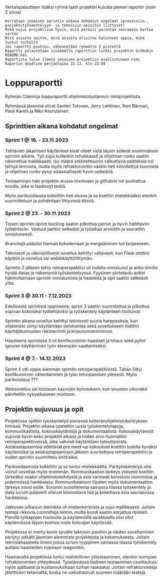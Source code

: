Vertaispalautteen lisäksi ryhmä laatii projektin kulusta pienen raportin (noin 2 sivua)

    Kerrataan jokaisen sprintin aikana kohdatut ongelmat (prosessiin-, projektityöskentelyyn- ja teknisiin asioihin liittyvät)
    Mikä sujui projektissa hyvin, mitä pitäisi parantaa seuraavaa kertaa varten
    Mitä asioita opitte, mitä asioita olisitte halunneet oppia, mikä tuntui turhalta
    Jos raportti puuttuu, vähennetään ryhmältä 2 pistettä
    Raportti palautetaan lisäämällä raporttiin linkki projektin GitHubin README:hen
    Raportista tulee ilmetä jokaisen projektiin osallistuneen nimi
    Raportin deadline perjantaina 22.12. klo 23:59

# Loppuraportti
Ryhmän Citeninja loppuraportti ohjelmistotuotannon miniprojektista.

Ryhmässä jäseninä olivat Santeri Tolonen, Jerry Lehtinen, Roni Bärman, Pauli Karels ja Niko Keurulainen.

## Sprinttien aikana kohdatut ongelmat
### Sprint 1 @ 16. - 23.11.2023
Tehtävien jakamisen käytänteet eivät olleet vielä täysin selkeät ensimmäisen sprintin aikana. Työ sujui kuitenkin tehokkaasti ja ohjelman runko saatiin rakenettua mallikkaasti. Iso määrä arkkitehtuuriin vaikuttavia päätöksiä tuli tehtyä lennosta, mutta myös refraktorointiin saatiin heti kiinnitettyä huomiota ja ohjelman runko pysyi pääasiallisesti hyvin selkeänä.

Testaaminen haki projektin alussa muotoaan ja githubiin tuli pushattua koodia, joka ei läpäissyt testiä.

Myös parikoodausta kokeiltiin heti alussa ja se koettiin mielekkääksi etenkin suunnitteluun ja pohdintaan liittyvissä töissä.

### Sprint 2 @ 23. - 30.11.2023
Toisen sprintin sprint backlog saatiin pilkottua pieniin ja hyvin hallittaviin työtehtäviin. Vastuut jaettiin selkeästi ja työaikaa arvioitiin ja seurattiin onnistuneesti.

Branchejä päästiin hieman kokeilemaan ja mergeäminen tuli tarpeeseen. 

Teknisesti ja ulkonäöllisesti sovellus kehittyi valtavasti, kun Flask otettiin käyttöö ja sovellus sai webbikäyttöliittymän.

Sprintin 2 jälkeen tehty retroperspektiivi oli todella onnistunut ja antoi tiimille hyvää dataa ja näkemystä työskentelyynsä. Fyysinen piirtotaulu auttoi hahmottamaan sprintin onnistumisia ja haasteita ja opit saatiin selkeästi ylös.

### Sprint 3 @ 30.11 - 7.12.2023
Edellisestä sprintistä oppineena, sprint 3 saatiin suunniteltua ja pilkottua sopivan kokoisiksi työtehtäviksi ja työskentely käytänteen hioituivat. 

Sprintin aikana sovellus kehittyi teknisesti suuria harppauksia, kun ohjelmisto siirtyi käyttämään tietokantaa sekä sovellukseen lisättiin käyttäjätunnusten rekisteröinti ja kirjautumistoiminnot.

Haasteena sprintissä 3 oli konfikuroinnin haasteet ja hitaus sekä pylint ignoren käyttäminen työn eteenpäin saattamiseksi.

### Sprint 4 @ 7.- 14.12.2023
Sprint 4 otti oppia aiemman sprintin retroperspektiivistä. Tähän liittyi konfikuroinnin vähentäminen ja työn tehostaminen yleisesti. Myös parikoodaus ???

Websovellus sai loistavan kasvojen kohotuksen, kun sivuston ulkonäkö päivitettiin nykyaikaiseen muotoon. 

## Projektin sujuvuus ja opit
Projektissa opittiin työskentelyä pienessä ketteränohjelmistokehityksen tiimissä. Projektin aikana opeteltiin uusia työskentelytapoja, kommunikaatiota, kokouskäytäntöjä ja dokumentaatiota. Kokouskäytännöt sujuivat hyvin koko projektin aikana ja niiden arvo huomattiin retroperspektiiveissä, joka vahvisti käytäntöjen toteuttamista. Asiakastapaamisia edeltävät pre meet-up kokoukset koettiin todella hyväksi käytännöksi ja asiakastapaamisen jälkeen suoritettava retroperspektiivi ja uuden sprintin suunnittelu kriittisiksi.

Parikoodaamista kokeiltiin ja se tuntui mielekkäältä. Parityöskentelyä olisi voinut soveltaa myös enemmän. Kommunikaation tärkeys yleisesti koettiin tärkeäksi osaksi ohjelmistokehitystä ja asia varmasti korostuisi isommissa ja pidemmissä hankkeissa. Kommunikaatioon liipaten myös dokumentaation tärkeys nousi esille. Scrumin suosittelema samassa tilassa työskentely ja daily scrum palaverit olisivat kiinnostava lisä ja kokeiltava asia seuraavissa hankkeissa.

Jatkuvan julkaisun tekniikka oli mielenkiintoista ja sujui mallikkaasti. Joitain testejä rikkovia committeja tehtiin, mutta koodi saatiin korjattua ripeästi. Pienillä työtapojen hiomisilla ja käytännöillä asiakkaalla olisi ollut käytännössä täysin toimiva tuote kokoajan käytössää.

Projektissa ei menty kovin syvälle teknisiin asioihin ja näiden soveltaminen periytyi pitkälti jäsenien aiemmista projekteista ja kokemuksesta. Joitain teknisiähaasteita ilmeni joissa scrum tyyppinen samassa tilassa työskentely auttaisi haasteiden nopeaan reagointiin.

Haastavalta projektissa tuntui mahdollinen ylitestaaminen, etenkin isompien refraktorointien yhteydessä. Työelämässä liiallinen testaaminen osoittautuisi myös ajallisesti ja kustannuksiltaan turhan raskaaksi. Joitain refraktorointeja jätettiinkin tekemättä, koska ne vaikuttaisivat suureen määrään testejä.
